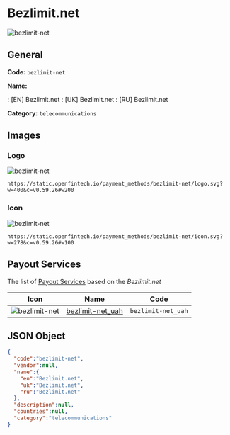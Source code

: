 
# Bezlimit.net 
![bezlimit-net](https://static.openfintech.io/payment_methods/bezlimit-net/logo.svg?w=400&c=v0.59.26#w200)  

## General 
**Code:** `bezlimit-net` 
 
**Name:** 
 
:	[EN] Bezlimit.net 
:	[UK] Bezlimit.net 
:	[RU] Bezlimit.net 
 
**Category:** `telecommunications` 
 

## Images 

### Logo 
![bezlimit-net](https://static.openfintech.io/payment_methods/bezlimit-net/logo.svg?w=400&c=v0.59.26#w200)  

```
https://static.openfintech.io/payment_methods/bezlimit-net/logo.svg?w=400&c=v0.59.26#w200
```  

### Icon 
![bezlimit-net](https://static.openfintech.io/payment_methods/bezlimit-net/icon.svg?w=278&c=v0.59.26#w100)  

```
https://static.openfintech.io/payment_methods/bezlimit-net/icon.svg?w=278&c=v0.59.26#w100
```  

## Payout Services 
 
The list of [Payout Services](/payout-services/) based on the _Bezlimit.net_ 

|Icon|Name|Code| 
|:---:|:---:|:---:| 
|![bezlimit-net](https://static.openfintech.io/payout_methods/bezlimit-net/icon.png?w=278&c=v0.59.26#w40) |[bezlimit-net_uah](/payout-services/bezlimit-net_uah/)|`bezlimit-net_uah`| 
 

## JSON Object 

```json
{
  "code":"bezlimit-net",
  "vendor":null,
  "name":{
    "en":"Bezlimit.net",
    "uk":"Bezlimit.net",
    "ru":"Bezlimit.net"
  },
  "description":null,
  "countries":null,
  "category":"telecommunications"
}
```  
